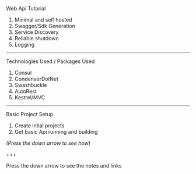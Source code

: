 Web Api Tutorial

1. Minimal and self hosted
2. Swagger/Sdk Generation
3. Service Discovery
4. Reliable shutdown
5. Logging

---

Technologies Used / Packages Used

1. Consul
2. CondenserDotNet
3. Swashbuckle
4. AutoRest
5. Kestrel/MVC

---

Basic Project Setup

1. Create intial projects
2. Get basic Api running and building

*(Press the down arrow to see how)*

+++


Press the down arrow to see the notes and links

